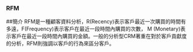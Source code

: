 ### RFM
##簡介
RFM是一種顧客資料分析，R(Recency)表示客戶最近一次購買的時間有多遠，F(Frequency)表示客戶在最近一段時間內購買的次數，
M (Monetary)表示客戶在最近一段時間內購買的金額。一般的分析型CRM著重在對於客戶貢獻度的分析，RFM則強調以客戶的行為來區分客戶。
